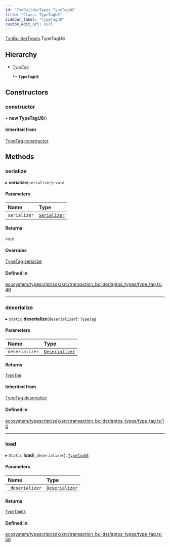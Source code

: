 ```yaml
---
id: "TxnBuilderTypes.TypeTagU8"
title: "Class: TypeTagU8"
sidebar_label: "TypeTagU8"
custom_edit_url: null
---
```


[TxnBuilderTypes](../namespaces/TxnBuilderTypes.md).TypeTagU8

## Hierarchy

- [`TypeTag`](TxnBuilderTypes.TypeTag.md)

  ↳ **`TypeTagU8`**

## Constructors

### constructor

• **new TypeTagU8**()

#### Inherited from

[TypeTag](TxnBuilderTypes.TypeTag.md).[constructor](TxnBuilderTypes.TypeTag.md#constructor)

## Methods

### serialize

▸ **serialize**(`serializer`): `void`

#### Parameters

| Name | Type |
| :------ | :------ |
| `serializer` | [`Serializer`](BCS.Serializer.md) |

#### Returns

`void`

#### Overrides

[TypeTag](TxnBuilderTypes.TypeTag.md).[serialize](TxnBuilderTypes.TypeTag.md#serialize)

#### Defined in

[ecosystem/typescript/sdk/src/transaction_builder/aptos_types/type_tag.ts:46](https://github.com/aptos-labs/aptos-core/blob/fb73eb358/ecosystem/typescript/sdk/src/transaction_builder/aptos_types/type_tag.ts#L46)

___

### deserialize

▸ `Static` **deserialize**(`deserializer`): [`TypeTag`](TxnBuilderTypes.TypeTag.md)

#### Parameters

| Name | Type |
| :------ | :------ |
| `deserializer` | [`Deserializer`](BCS.Deserializer.md) |

#### Returns

[`TypeTag`](TxnBuilderTypes.TypeTag.md)

#### Inherited from

[TypeTag](TxnBuilderTypes.TypeTag.md).[deserialize](TxnBuilderTypes.TypeTag.md#deserialize)

#### Defined in

[ecosystem/typescript/sdk/src/transaction_builder/aptos_types/type_tag.ts:10](https://github.com/aptos-labs/aptos-core/blob/fb73eb358/ecosystem/typescript/sdk/src/transaction_builder/aptos_types/type_tag.ts#L10)

___

### load

▸ `Static` **load**(`_deserializer`): [`TypeTagU8`](TxnBuilderTypes.TypeTagU8.md)

#### Parameters

| Name | Type |
| :------ | :------ |
| `_deserializer` | [`Deserializer`](BCS.Deserializer.md) |

#### Returns

[`TypeTagU8`](TxnBuilderTypes.TypeTagU8.md)

#### Defined in

[ecosystem/typescript/sdk/src/transaction_builder/aptos_types/type_tag.ts:50](https://github.com/aptos-labs/aptos-core/blob/fb73eb358/ecosystem/typescript/sdk/src/transaction_builder/aptos_types/type_tag.ts#L50)
